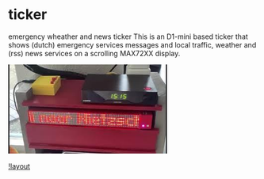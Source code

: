 # ticker
emergency wheather and news ticker
This is an D1-mini based ticker that shows (dutch) emergency services messages and local traffic, weather and (rss) news services on a scrolling MAX72XX display.

[![video](https://github.com/gtmans/ticker/blob/main/tickerYT.jpg)](https://youtu.be/rS8Z2R228mY)

[!layout](https://github.com/gtmans/ticker/blob/main/ticker-layout.png)




